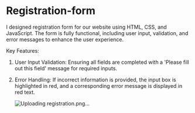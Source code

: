 # Registration-form
I designed registration form for our website using HTML, CSS, and JavaScript. The form is fully functional, including user input, validation, and error messages to enhance the user experience.

Key Features:
1. User Input Validation: Ensuring all fields are completed with a 'Please fill out this field' message for required inputs.
2. Error Handling: If incorrect information is provided, the input box is highlighted in red, and a corresponding error message is displayed in red text.

   ![Uploading registration.png…]()
